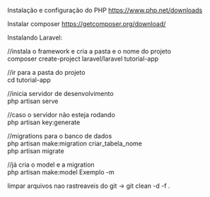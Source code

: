 Instalação e configuração do PHP
https://www.php.net/downloads

Instalar composer
https://getcomposer.org/download/

Instalando Laravel:<br>

//instala o framework e cria a pasta e o nome do projeto<br>
composer create-project laravel/laravel tutorial-app<br>

//ir para a pasta do projeto<br>
cd tutorial-app<br>

//inicia servidor de desenvolvimento<br>
php artisan serve<br>

//caso o servidor não esteja rodando<br>
php artisan key:generate<br>

//migrations para o banco de dados<br>
php artisan make:migration criar_tabela_nome<br>
php artisan migrate

//já cria o model e a migration<br>
php artisan make:model Exemplo -m<br>

limpar arquivos nao rastreaveis do git -> git clean  -d  -f .
